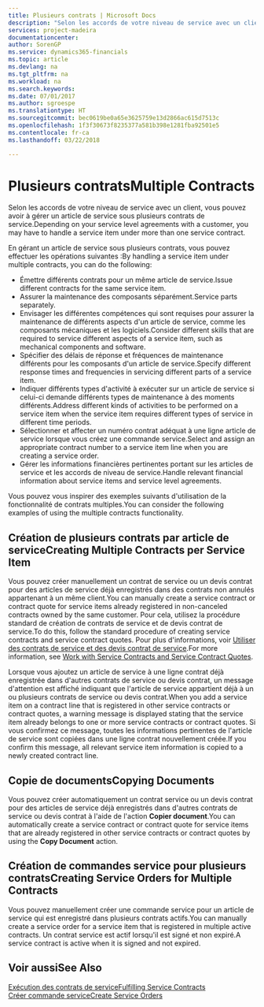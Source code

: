 ```yaml
---
title: Plusieurs contrats | Microsoft Docs
description: "Selon les accords de votre niveau de service avec un client, vous pouvez avoir à gérer un article de service sous plusieurs contrats de service."
services: project-madeira
documentationcenter: 
author: SorenGP
ms.service: dynamics365-financials
ms.topic: article
ms.devlang: na
ms.tgt_pltfrm: na
ms.workload: na
ms.search.keywords: 
ms.date: 07/01/2017
ms.author: sgroespe
ms.translationtype: HT
ms.sourcegitcommit: bec0619be0a65e3625759e13d2866ac615d7513c
ms.openlocfilehash: 1f3f30673f8235377a581b398e1281fba92501e5
ms.contentlocale: fr-ca
ms.lasthandoff: 03/22/2018

---
```

# <a name="multiple-contracts"></a><span data-ttu-id="0af24-103">Plusieurs contrats</span><span class="sxs-lookup"><span data-stu-id="0af24-103">Multiple Contracts</span></span>
<span data-ttu-id="0af24-104">Selon les accords de votre niveau de service avec un client, vous pouvez avoir à gérer un article de service sous plusieurs contrats de service.</span><span class="sxs-lookup"><span data-stu-id="0af24-104">Depending on your service level agreements with a customer, you may have to handle a service item under more than one service contract.</span></span>  
  
<span data-ttu-id="0af24-105">En gérant un article de service sous plusieurs contrats, vous pouvez effectuer les opérations suivantes :</span><span class="sxs-lookup"><span data-stu-id="0af24-105">By handling a service item under multiple contracts, you can do the following:</span></span>  
  
* <span data-ttu-id="0af24-106">Émettre différents contrats pour un même article de service.</span><span class="sxs-lookup"><span data-stu-id="0af24-106">Issue different contracts for the same service item.</span></span>  
* <span data-ttu-id="0af24-107">Assurer la maintenance des composants séparément.</span><span class="sxs-lookup"><span data-stu-id="0af24-107">Service parts separately.</span></span>  
* <span data-ttu-id="0af24-108">Envisager les différentes compétences qui sont requises pour assurer la maintenance de différents aspects d'un article de service, comme les composants mécaniques et les logiciels.</span><span class="sxs-lookup"><span data-stu-id="0af24-108">Consider different skills that are required to service different aspects of a service item, such as mechanical components and software.</span></span>  
* <span data-ttu-id="0af24-109">Spécifier des délais de réponse et fréquences de maintenance différents pour les composants d'un article de service.</span><span class="sxs-lookup"><span data-stu-id="0af24-109">Specify different response times and frequencies in servicing different parts of a service item.</span></span>  
* <span data-ttu-id="0af24-110">Indiquer différents types d'activité à exécuter sur un article de service si celui-ci demande différents types de maintenance à des moments différents.</span><span class="sxs-lookup"><span data-stu-id="0af24-110">Address different kinds of activities to be performed on a service item when the service item requires different types of service in different time periods.</span></span>  
* <span data-ttu-id="0af24-111">Sélectionner et affecter un numéro contrat adéquat à une ligne article de service lorsque vous créez une commande service.</span><span class="sxs-lookup"><span data-stu-id="0af24-111">Select and assign an appropriate contract number to a service item line when you are creating a service order.</span></span>  
* <span data-ttu-id="0af24-112">Gérer les informations financières pertinentes portant sur les articles de service et les accords de niveau de service.</span><span class="sxs-lookup"><span data-stu-id="0af24-112">Handle relevant financial information about service items and service level agreements.</span></span>  
  
<span data-ttu-id="0af24-113">Vous pouvez vous inspirer des exemples suivants d'utilisation de la fonctionnalité de contrats multiples.</span><span class="sxs-lookup"><span data-stu-id="0af24-113">You can consider the following examples of using the multiple contracts functionality.</span></span>  
  
## <a name="creating-multiple-contracts-per-service-item"></a><span data-ttu-id="0af24-114">Création de plusieurs contrats par article de service</span><span class="sxs-lookup"><span data-stu-id="0af24-114">Creating Multiple Contracts per Service Item</span></span>  
<span data-ttu-id="0af24-115">Vous pouvez créer manuellement un contrat de service ou un devis contrat pour des articles de service déjà enregistrés dans des contrats non annulés appartenant à un même client.</span><span class="sxs-lookup"><span data-stu-id="0af24-115">You can manually create a service contract or contract quote for service items already registered in non-canceled contracts owned by the same customer.</span></span> <span data-ttu-id="0af24-116">Pour cela, utilisez la procédure standard de création de contrats de service et de devis contrat de service.</span><span class="sxs-lookup"><span data-stu-id="0af24-116">To do this, follow the standard procedure of creating service contracts and service contract quotes.</span></span> <span data-ttu-id="0af24-117">Pour plus d'informations, voir [Utiliser des contrats de service et des devis contrat de service](service-how-to-create-service-contracts-and-service-contract-quotes.md).</span><span class="sxs-lookup"><span data-stu-id="0af24-117">For more information, see [Work with Service Contracts and Service Contract Quotes](service-how-to-create-service-contracts-and-service-contract-quotes.md).</span></span>  
  
<span data-ttu-id="0af24-118">Lorsque vous ajoutez un article de service à une ligne contrat déjà enregistrée dans d'autres contrats de service ou devis contrat, un message d'attention est affiché indiquant que l'article de service appartient déjà à un ou plusieurs contrats de service ou devis contrat.</span><span class="sxs-lookup"><span data-stu-id="0af24-118">When you add a service item on a contract line that is registered in other service contracts or contract quotes, a warning message is displayed stating that the service item already belongs to one or more service contracts or contract quotes.</span></span> <span data-ttu-id="0af24-119">Si vous confirmez ce message, toutes les informations pertinentes de l'article de service sont copiées dans une ligne contrat nouvellement créée.</span><span class="sxs-lookup"><span data-stu-id="0af24-119">If you confirm this message, all relevant service item information is copied to a newly created contract line.</span></span>  
  
## <a name="copying-documents"></a><span data-ttu-id="0af24-120">Copie de documents</span><span class="sxs-lookup"><span data-stu-id="0af24-120">Copying Documents</span></span>  
<span data-ttu-id="0af24-121">Vous pouvez créer automatiquement un contrat service ou un devis contrat pour des articles de service déjà enregistrés dans d'autres contrats de service ou devis contrat à l'aide de l'action **Copier document**.</span><span class="sxs-lookup"><span data-stu-id="0af24-121">You can automatically create a service contract or contract quote for service items that are already registered in other service contracts or contract quotes by using the **Copy Document** action.</span></span>  
  
## <a name="creating-service-orders-for-multiple-contracts"></a><span data-ttu-id="0af24-122">Création de commandes service pour plusieurs contrats</span><span class="sxs-lookup"><span data-stu-id="0af24-122">Creating Service Orders for Multiple Contracts</span></span>  
<span data-ttu-id="0af24-123">Vous pouvez manuellement créer une commande service pour un article de service qui est enregistré dans plusieurs contrats actifs.</span><span class="sxs-lookup"><span data-stu-id="0af24-123">You can manually create a service order for a service item that is registered in multiple active contracts.</span></span> <span data-ttu-id="0af24-124">Un contrat service est actif lorsqu'il est signé et non expiré.</span><span class="sxs-lookup"><span data-stu-id="0af24-124">A service contract is active when it is signed and not expired.</span></span>  
  
## <a name="see-also"></a><span data-ttu-id="0af24-125">Voir aussi</span><span class="sxs-lookup"><span data-stu-id="0af24-125">See Also</span></span>  
[<span data-ttu-id="0af24-126">Exécution des contrats de service</span><span class="sxs-lookup"><span data-stu-id="0af24-126">Fulfilling Service Contracts</span></span>](service-fulfill-service-contracts.md)  
[<span data-ttu-id="0af24-127">Créer commande service</span><span class="sxs-lookup"><span data-stu-id="0af24-127">Create Service Orders</span></span>](service-how-to-create-service-orders.md)  

